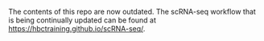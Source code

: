 The contents of this repo are now outdated. The scRNA-seq workflow that is being continually updated can be found at https://hbctraining.github.io/scRNA-seq/.
